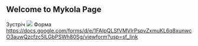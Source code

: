 ## Welcome to Mykola Page
Зустріч
<a target="_blank" href="https://calendar.google.com/event?action=TEMPLATE&amp;tmeid=NnZ0NWh0aHZjYmY0bjkzOHVodjRmdTBuMmgga3JhaW55a20yNkBt&amp;tmsrc=krainykm26%40gmail.com"><img border="0" src="https://www.google.com/calendar/images/ext/gc_button1_uk.gif"></a>
Форма https://docs.google.com/forms/d/e/1FAIpQLSfVMVIrPspvZxmuKL6q8xunwcO3auwQzcfzc5lLGbPSWh80Sg/viewform?usp=sf_link
